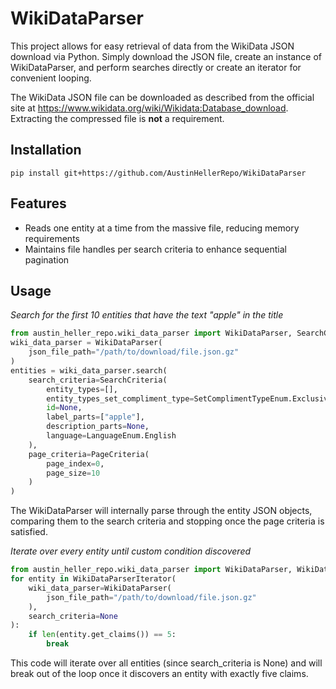 # WikiDataParser
This project allows for easy retrieval of data from the WikiData JSON download via Python. Simply download the JSON file, create an instance of WikiDataParser, and perform searches directly or create an iterator for convenient looping.

The WikiData JSON file can be downloaded as described from the official site at https://www.wikidata.org/wiki/Wikidata:Database_download. Extracting the compressed file is **not** a requirement.

## Installation
```terminal
pip install git+https://github.com/AustinHellerRepo/WikiDataParser
```

## Features

- Reads one entity at a time from the massive file, reducing memory requirements
- Maintains file handles per search criteria to enhance sequential pagination

## Usage

_Search for the first 10 entities that have the text "apple" in the title_
```python
from austin_heller_repo.wiki_data_parser import WikiDataParser, SearchCriteria, PageCriteria, SetComplimentTypeEnum, LanguageEnum
wiki_data_parser = WikiDataParser(
    json_file_path="/path/to/download/file.json.gz"
)
entities = wiki_data_parser.search(
    search_criteria=SearchCriteria(
        entity_types=[],
        entity_types_set_compliment_type=SetComplimentTypeEnum.Exclusive,
        id=None,
        label_parts=["apple"],
        description_parts=None,
        language=LanguageEnum.English
    ),
    page_criteria=PageCriteria(
        page_index=0,
        page_size=10
    )
)
```
The WikiDataParser will internally parse through the entity JSON objects, comparing them to the search criteria and stopping once the page criteria is satisfied.

_Iterate over every entity until custom condition discovered_
```python
from austin_heller_repo.wiki_data_parser import WikiDataParser, WikiDataParserIterator
for entity in WikiDataParserIterator(
    wiki_data_parser=WikiDataParser(
        json_file_path="/path/to/download/file.json.gz"
    ),
    search_criteria=None
):
    if len(entity.get_claims()) == 5:
        break
```
This code will iterate over all entities (since search_criteria is None) and will break out of the loop once it discovers an entity with exactly five claims.
